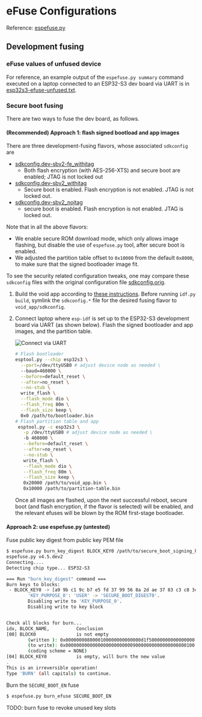 # eFuse Configurations

Reference:
[espefuse.py](https://docs.espressif.com/projects/esptool/en/latest/esp32s3/espefuse/index.html)

## Development fusing

### eFuse values of unfused device

For reference, an example output of the `espefuse.py summary` command executed
on a laptop connected to an ESP32-S3 dev board via UART is in
[esp32s3-efuse-unfused.txt](data/esp32s3-efuse-unfused.txt).

### Secure boot fusing

There are two ways to fuse the dev board, as follows.

#### (Recommended) Approach 1: flash signed bootload and app images

There are three development-fusing flavors, whose associated `sdkconfig` are

- [sdkconfig.dev-sbv2-fe_withjtag](../configs/sdkconfig.dev-sbv2-fe_withjtag)
  - Both flash encryption (with AES-256-XTS) and secure boot are enabled; JTAG
    is not locked out
- [sdkconfig.dev-sbv2_withjtag](../configs/sdkconfig.dev-sbv2_withjtag)
  - Secure boot is enabled. Flash encryption is not enabled. JTAG is not locked
    out.
- [sdkconfig.dev-sbv2_nojtag](../configs/sdkconfig.dev-sbv2_nojtag)
  - secure boot is enabled. Flash encryption is not enabled. JTAG is locked
    out.

Note that in all the above flavors:

- We enable secure ROM download mode, which only allows image flashing, but
  disable the use of `espefuse.py` tool, after secure boot is enabled.
- We adjusted the partition table offset to `0x10000` from the default `0x8000`,
  to make sure that the signed bootloader image fit.

To see the security related configuration tweaks, one may compare these
`sdkconfig` files with the original configuration file
[sdkconfig.orig](../configs/sdkconfig.orig).


1. Build the void app according to [these
instructions](https://github.com/thistletech/esp32-devenvs/blob/main/esp32s3/void_app/README.md).
Before running `idf.py build`, symlink the `sdkconfig.*` file for the desired
fusing flavor to `void_app/sdkconfig`.


2. Connect laptop where `esp-idf` is set up to the ESP32-S3 development board
via UART (as shown below). Flash the signed bootloader and app images, and the
partition table.

   ![Connect via UART](../img/esp32s3-uart.png "UART connection")


   ```bash
   # Flash bootloader
   esptool.py --chip esp32s3 \
     --port=/dev/ttyUSB0 # adjust device node as needed \
     --baud=460800 \
     --before=default_reset \
     --after=no_reset \
     --no-stub \
     write_flash \
     --flash_mode dio \
     --flash_freq 80m \
     --flash_size keep \
     0x0 /path/to/bootloader.bin
   # Flash partition table and app
    esptool.py -c esp32s3 \
      -p /dev/ttyUSB0 # adjust device node as needed \
      -b 460800 \
      --before=default_reset \
      --after=no_reset \
      --no-stub \
      write_flash \
      --flash_mode dio \
      --flash_freq 80m \
      --flash_size keep \
      0x20000 /path/to/void_app.bin \
      0x10000 /path/to/partition-table.bin
    ```

    Once all images are flashed, upon the next successful reboot, secure boot
    (and flash encryption, if the flavor is selected) will be enabled, and the
    relevant efuses will be blown by the ROM first-stage bootloader.


#### Approach 2: use espefuse.py (untested)

Fuse public key digest from public key PEM file

```bash
$ espefuse.py burn_key_digest BLOCK_KEY0 /path/to/secure_boot_signing_key_public.pem SECURE_BOOT_DIGEST0
espefuse.py v4.5.dev2
Connecting....
Detecting chip type... ESP32-S3

=== Run "burn_key_digest" command ===
Burn keys to blocks:
 - BLOCK_KEY0 -> [a9 9b c1 9c b7 e5 fd 37 99 56 8a 2d ae 37 83 c3 c8 3c 85 95 a3 00 19 79 76 1a a7 d5 de 43 71 da]
        'KEY_PURPOSE_0': 'USER' -> 'SECURE_BOOT_DIGEST0'.
        Disabling write to 'KEY_PURPOSE_0'.
        Disabling write to key block


Check all blocks for burn...
idx, BLOCK_NAME,          Conclusion
[00] BLOCK0               is not empty
        (written ): 0x0000000080000100000000000000d1f50000000000000000
        (to write): 0x000000000000000000000000090000000000000000800100
        (coding scheme = NONE)
[04] BLOCK_KEY0           is empty, will burn the new value
.
This is an irreversible operation!
Type 'BURN' (all capitals) to continue.
```

Burn the `SECURE_BOOT_EN` fuse

```bash
$ espefuse.py burn_efuse SECURE_BOOT_EN
```

TODO: burn fuse to revoke unused key slots
